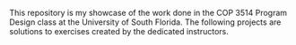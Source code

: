This repository is my showcase of the work done in the COP 3514 Program Design class at the University of South Florida.
The following projects are solutions to exercises created by the dedicated instructors.

